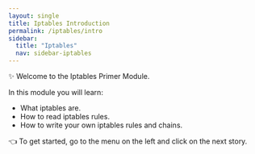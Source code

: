 ```yaml
---
layout: single
title: Iptables Introduction
permalink: /iptables/intro
sidebar:
  title: "Iptables"
  nav: sidebar-iptables
---
```


✨ Welcome to the Iptables Primer Module.

In this module you will learn:

* What iptables are.
* How to read iptables rules.
* How to write your own iptables rules and chains.

👈  To get started, go to the menu on the left and click on the next story.
